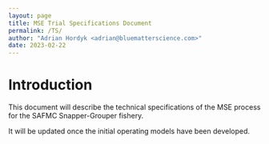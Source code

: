 ```yaml
---
layout: page
title: MSE Trial Specifications Document
permalink: /TS/
author: "Adrian Hordyk <adrian@bluematterscience.com>"
date: 2023-02-22
---
```


# Introduction

This document will describe the technical specifications of the MSE process for the SAFMC Snapper-Grouper fishery.

It will be updated once the initial operating models have been developed.




